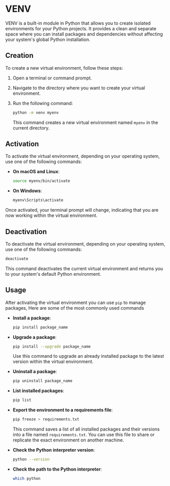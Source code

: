 # VENV

VENV is a built-in module in Python that allows you to create isolated environments for your Python projects. It provides a clean and separate space where you can install packages and dependencies without affecting your system's global Python installation.

## Creation

To create a new virtual environment, follow these steps:

1. Open a terminal or command prompt.

2. Navigate to the directory where you want to create your virtual environment.

3. Run the following command:

   ```bash
   python -m venv myenv
   ```

   This command creates a new virtual environment named `myenv` in the current directory.

## Activation

To activate the virtual environment, depending on your operating system, use one of the following commands:

- **On macOS and Linux**:

  ```bash
  source myenv/bin/activate
  ```

- **On Windows**:

  ```bash
  myenv\Scripts\activate
  ```

Once activated, your terminal prompt will change, indicating that you are now working within the virtual environment.

## Deactivation

To deactivate the virtual environment, depending on your operating system, use one of the following commands:

  ```bash
  deactivate
  ```

This command deactivates the current virtual environment and returns you to your system's default Python environment.

## Usage

After activating the virtual environment you can use `pip` to manage packages, Here are some of the most commonly used commands

- **Install a package**:

  ```bash
  pip install package_name
  ```

- **Upgrade a package**:

  ```bash
  pip install --upgrade package_name
  ```

  Use this command to upgrade an already installed package to the latest version within the virtual environment.

- **Uninstall a package**:

  ```bash
  pip uninstall package_name
  ```

- **List installed packages**:

  ```bash
  pip list
  ```

- **Export the environment to a requirements file**:

  ```bash
  pip freeze > requirements.txt
  ```

  This command saves a list of all installed packages and their versions into a file named `requirements.txt`. You can use this file to share or replicate the exact environment on another machine.

- **Check the Python interpreter version**:

  ```bash
  python --version
  ```

- **Check the path to the Python interpreter**:

  ```bash
  which python
  ```
